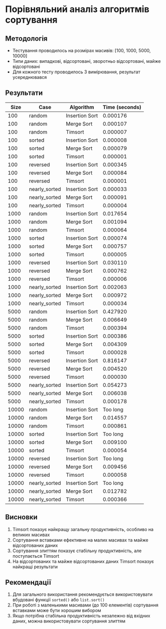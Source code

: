 # Порівняльний аналіз алгоритмів сортування

## Методологія
- Тестування проводилось на розмірах масивів: [100, 1000, 5000, 10000]
- Типи даних: випадкові, відсортовані, зворотньо відсортовані, майже відсортовані
- Для кожного тесту проводилось 3 вимірювання, результат усереднювався

## Результати

| Size  | Case            | Algorithm       | Time (seconds) |
|-------|-----------------|-----------------|----------------|
| 100   | random          | Insertion Sort  | 0.000176       |
| 100   | random          | Merge Sort      | 0.000107       |
| 100   | random          | Timsort         | 0.000007       |
| 100   | sorted          | Insertion Sort  | 0.000008       |
| 100   | sorted          | Merge Sort      | 0.000079       |
| 100   | sorted          | Timsort         | 0.000001       |
| 100   | reversed        | Insertion Sort  | 0.000345       |
| 100   | reversed        | Merge Sort      | 0.000084       |
| 100   | reversed        | Timsort         | 0.000001       |
| 100   | nearly_sorted   | Insertion Sort  | 0.000033       |
| 100   | nearly_sorted   | Merge Sort      | 0.000091       |
| 100   | nearly_sorted   | Timsort         | 0.000004       |
| 1000  | random          | Insertion Sort  | 0.017654       |
| 1000  | random          | Merge Sort      | 0.001094       |
| 1000  | random          | Timsort         | 0.000064       |
| 1000  | sorted          | Insertion Sort  | 0.000074       |
| 1000  | sorted          | Merge Sort      | 0.000757       |
| 1000  | sorted          | Timsort         | 0.000005       |
| 1000  | reversed        | Insertion Sort  | 0.030110       |
| 1000  | reversed        | Merge Sort      | 0.000762       |
| 1000  | reversed        | Timsort         | 0.000006       |
| 1000  | nearly_sorted   | Insertion Sort  | 0.002063       |
| 1000  | nearly_sorted   | Merge Sort      | 0.000972       |
| 1000  | nearly_sorted   | Timsort         | 0.000034       |
| 5000  | random          | Insertion Sort  | 0.427920       |
| 5000  | random          | Merge Sort      | 0.006649       |
| 5000  | random          | Timsort         | 0.000394       |
| 5000  | sorted          | Insertion Sort  | 0.000386       |
| 5000  | sorted          | Merge Sort      | 0.004309       |
| 5000  | sorted          | Timsort         | 0.000028       |
| 5000  | reversed        | Insertion Sort  | 0.816147       |
| 5000  | reversed        | Merge Sort      | 0.004520       |
| 5000  | reversed        | Timsort         | 0.000030       |
| 5000  | nearly_sorted   | Insertion Sort  | 0.054273       |
| 5000  | nearly_sorted   | Merge Sort      | 0.006038       |
| 5000  | nearly_sorted   | Timsort         | 0.000178       |
| 10000 | random          | Insertion Sort  | Too long       |
| 10000 | random          | Merge Sort      | 0.014557       |
| 10000 | random          | Timsort         | 0.000861       |
| 10000 | sorted          | Insertion Sort  | Too long       |
| 10000 | sorted          | Merge Sort      | 0.009100       |
| 10000 | sorted          | Timsort         | 0.000054       |
| 10000 | reversed        | Insertion Sort  | Too long       |
| 10000 | reversed        | Merge Sort      | 0.009456       |
| 10000 | reversed        | Timsort         | 0.000058       |
| 10000 | nearly_sorted   | Insertion Sort  | Too long       |
| 10000 | nearly_sorted   | Merge Sort      | 0.012782       |
| 10000 | nearly_sorted   | Timsort         | 0.000366       |

## Висновки
1. Timsort показує найкращу загальну продуктивність, особливо на великих масивах
2. Сортування вставками ефективне на малих масивах та майже відсортованих даних
3. Сортування злиттям показує стабільну продуктивність, але поступається Timsort
4. На відсортованих та майже відсортованих даних Timsort показує найкращі результати

## Рекомендації
1. Для загального використання рекомендується використовувати вбудовані функції `sorted()` або `list.sort()`
2. При роботі з маленькими масивами (до 100 елементів) сортування вставками може бути хорошим вибором
3. Якщо потрібна стабільна продуктивність незалежно від вхідних даних, можна використовувати сортування злиттям
